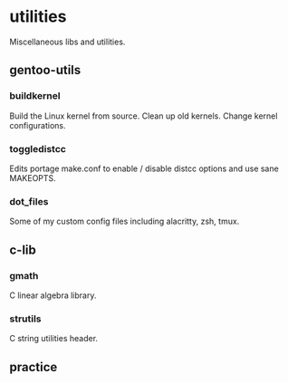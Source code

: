 # utilities
Miscellaneous libs and utilities.

## gentoo-utils
### buildkernel
Build the Linux kernel from source. Clean up old kernels. Change kernel configurations.
### toggledistcc
Edits portage make.conf to enable / disable distcc options and use sane MAKEOPTS.
### dot_files
Some of my custom config files including alacritty, zsh, tmux.
## c-lib
### gmath
C linear algebra library.
### strutils
C string utilities header.
## practice


